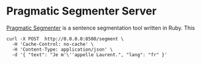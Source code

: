 # Pragmatic Segmenter Server
[Pragmatic Segmenter](https://github.com/diasks2/pragmatic_segmenter) is a sentence segmentation tool written in Ruby. This

```
curl -X POST  http://0.0.0.0:8500/segment \
  -H 'Cache-Control: no-cache' \
  -H 'Content-Type: application/json' \
  -d '{ "text": "Je m'\''appelle Laurent.", "lang": "fr" }'
```
